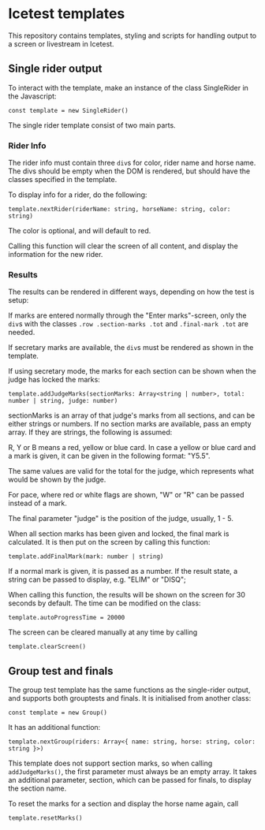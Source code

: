 # Icetest templates

This repository contains templates, styling and scripts for handling output to a screen or livestream in Icetest.

## Single rider output

To interact with the template, make an instance of the class SingleRider in the Javascript:

`const template = new SingleRider()`

The single rider template consist of two main parts.

### Rider Info

The rider info must contain three `div`s for color, rider name and horse name. The divs should be empty when the DOM is rendered, but should have the classes specified in the template.

To display info for a rider, do the following:

`template.nextRider(riderName: string, horseName: string, color: string)`

The color is optional, and will default to red.

Calling this function will clear the screen of all content, and display the information for the new rider.

### Results

The results can be rendered in different ways, depending on how the test is setup:

If marks are entered normally through the "Enter marks"-screen, only the `div`s with the classes `.row .section-marks .tot` and `.final-mark .tot` are needed.

If secretary marks are available, the `div`s must be rendered as shown in the template.

If using secretary mode, the marks for each section can be shown when the judge has locked the marks:

`template.addJudgeMarks(sectionMarks: Array<string | number>, total: number | string, judge: number)`

sectionMarks is an array of that judge's marks from all sections, and can be either strings or numbers. If no section marks are available, pass an empty array. If they are strings, the following is assumed:

R, Y or B means a red, yellow or blue card. In case a yellow or blue card and a mark is given, it can be given in the following format: "Y5.5".

The same values are valid for the total for the judge, which represents what would be shown by the judge.

For pace, where red or white flags are shown, "W" or "R" can be passed instead of a mark.

The final parameter "judge" is the position of the judge, usually, 1 - 5.

When all section marks has been given and locked, the final mark is calculated. It is then put on the screen by calling this function:

`template.addFinalMark(mark: number | string)`

If a normal mark is given, it is passed as a number. If the result state, a string can be passed to display, e.g. "ELIM" or "DISQ";

When calling this function, the results will be shown on the screen for 30 seconds by default. The time can be modified on the class:

`template.autoProgressTime = 20000`

The screen can be cleared manually at any time by calling

`template.clearScreen()`

## Group test and finals

The group test template has the same functions as the single-rider output, and supports both grouptests and finals. It is initialised from another class:

`const template = new Group()`

It has an additional function:

`template.nextGroup(riders: Array<{ name: string, horse: string, color: string }>)`

This template does not support section marks, so when calling `addJudgeMarks()`, the first parameter must always be an empty array. It takes an additional parameter, section, which can be passed for finals, to display the section name.

To reset the marks for a section and display the horse name again, call

`template.resetMarks()`